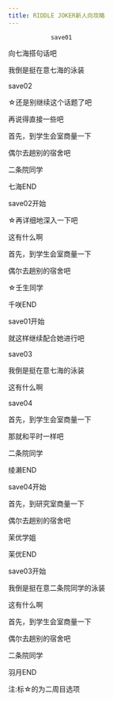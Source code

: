 ```yaml
---
title: RIDDLE JOKER新人向攻略
---
```


                save01

向七海搭句话吧

我倒是挺在意七海的泳装

save02

☆还是别继续这个话题了吧

再说得直接一些吧

首先，到学生会室商量一下

偶尔去趟别的宿舍吧

二条院同学

七海END



save02开始

☆再详细地深入一下吧

这有什么啊

首先，到学生会室商量一下

偶尔去趟别的宿舍吧

☆壬生同学

千咲END



save01开始

就这样继续配合她进行吧

save03

我倒是挺在意七海的泳装

这有什么啊

save04

首先，到学生会室商量一下

那就和平时一样吧

二条院同学

绫濑END



save04开始

首先，到研究室商量一下

偶尔去趟别的宿舍吧

茉优学姐

茉优END



save03开始

我倒是挺在意二条院同学的泳装

这有什么啊

首先，到学生会室商量一下

偶尔去趟别的宿舍吧

二条院同学

羽月END



注:标☆的为二周目选项


              
